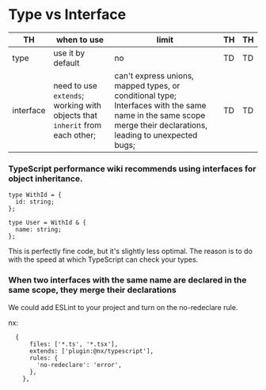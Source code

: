 # Type vs Interface


| TH | when to use | limit | TH | TH |
| ---- | ---- | ---- | ---- | ---- |
| type | use it by default | no | TD | TD |
| interface | need to use `extends`; working with objects that `inherit` from each other;| can't express unions, mapped types, or conditional type; Interfaces with the same name in the same scope merge their declarations, leading to unexpected bugs; | TD | TD |


### TypeScript performance wiki recommends using interfaces for object inheritance.

```
type WithId = {
  id: string;
};
 
type User = WithId & {
  name: string;
};
```

This is perfectly fine code, but it's slightly less optimal. The reason is to do with the speed at which TypeScript can check your types.

### When two interfaces with the same name are declared in the same scope, they merge their declarations

We could add ESLint to your project and turn on the no-redeclare rule.

nx:
````
  {
      files: ['*.ts', '*.tsx'],
      extends: ['plugin:@nx/typescript'],
      rules: {
        'no-redeclare': 'error',
      },
    },
````
 